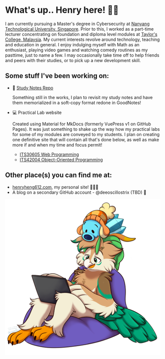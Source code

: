 # What's up.. Henry here! 👋🏻

I am currently pursuing a Master's degree in Cybersecurity at [Nanyang Technological University, Singapore](https://ntu.edu.sg).
Prior to this, I worked as a part-time lecturer concentrating on foundation and diploma level modules at [Taylor's College, Malaysia](https://college.taylors.edu.my).
My current interests revolve around technology, teaching and education in general.
I enjoy indulging myself with Math as an enthusiast, playing video games and watching comedy routines as my pasttime, just to name a few.
I may occasionally take time off to help friends and peers with their studies, or to pick up a new development skill.

## Some stuff I've been working on:

- 📝 [Study Notes Repo](https://henryheng612.com/notes)

  Something still in the works, I plan to revisit my study notes and have them memorialized in a soft-copy format redone in GoodNotes!

- 💻 Practical Lab website

  Created using Material for MkDocs (formerly VuePress v1 on GitHub Pages). It was just something to shake up the way how my practical labs for some of my modules are conveyed to my students. I plan on creating one definitive site that will contain all that's done below, as well as make more if and when my time and focus permit!
  <!-- - [ITS30505 Introduction to Computing](https://deezombiedude612.github.io/itc-labs) (optional practical exercises, under construction) -->

  - [ITS30605 Web Programming](https://deezombiedude612.github.io/wp-labs)
  - [ITS42004 Object-Oriented Programming](https://deezombiedude612.github.io/oop-labs)

## Other place(s) you can find me at:

<!-- - [Twitter](https://twitter.com/deezombiedude), this is where I normally hang and be a hoot online! 😂 -->

- [henryheng612.com](https://henryheng612.com), my personal site! 🧑🏻‍💻
- A blog on a secondary GitHub account - @deeoscillostrix (TBD) 🦉

<div style="" align="center">
	<img src="assets/intro_idle.png" alt="Intro Image" style="width: 600px;">
</div>
